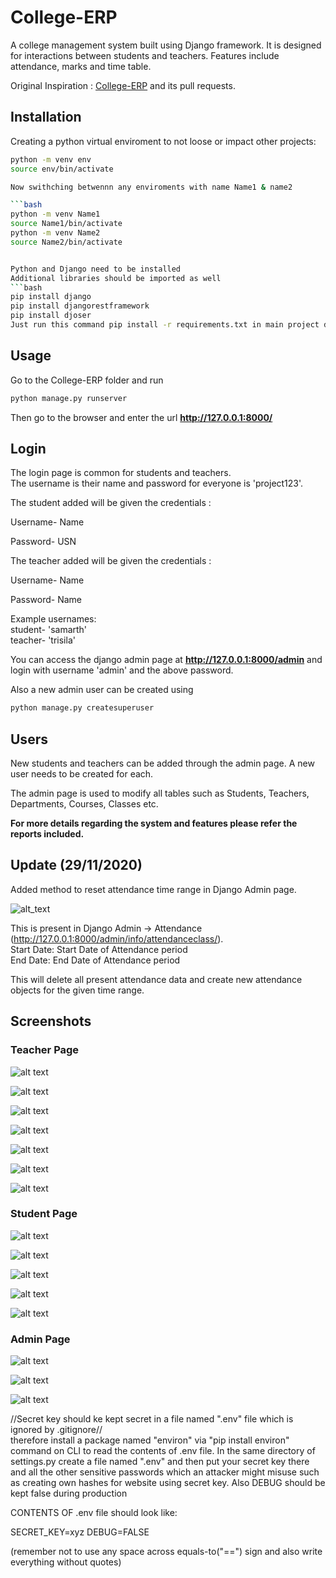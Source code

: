 # College-ERP

A college management system built using Django framework. It is designed for interactions between students and teachers. Features include attendance, marks and time table.

Original Inspiration : [College-ERP](https://github.com/samarth-p/College-ERP) and its pull requests.

## Installation

Creating a python virtual enviroment to not loose or impact other projects:

```bash
python -m venv env
source env/bin/activate

Now swithching betwennn any enviroments with name Name1 & name2

```bash
python -m venv Name1
source Name1/bin/activate
python -m venv Name2
source Name2/bin/activate


Python and Django need to be installed
Additional libraries should be imported as well
```bash
pip install django
pip install djangorestframework
pip install djoser
Just run this command pip install -r requirements.txt in main project directory
```

## Usage

Go to the College-ERP folder and run

```bash
python manage.py runserver
```

Then go to the browser and enter the url **<http://127.0.0.1:8000/>**

## Login

The login page is common for students and teachers.  
The username is their name and password for everyone is 'project123'.

The student added will be given the credentials :

Username- Name  

Password- USN

The teacher added will be given the credentials :

Username- Name

Password- Name

Example usernames:  
student- 'samarth'  
teacher- 'trisila'  

You can access the django admin page at **<http://127.0.0.1:8000/admin>** and login with username 'admin' and the above password.

Also a new admin user can be created using

```bash
python manage.py createsuperuser
```

## Users

New students and teachers can be added through the admin page. A new user needs to be created for each.

The admin page is used to modify all tables such as Students, Teachers, Departments, Courses, Classes etc.

**For more details regarding the system and features please refer the reports included.**

## Update (29/11/2020)

Added method to reset attendance time range in Django Admin page.

![alt_text](https://i.imgur.com/0xOWmUZ.png)

This is present in Django Admin -> Attendance (<http://127.0.0.1:8000/admin/info/attendanceclass/>).  
Start Date: Start Date of Attendance period  
End Date: End Date of Attendance period

This will delete all present attendance data and create new attendance objects for the given time range.

## Screenshots

### Teacher Page

![alt text](https://imgur.com/pMAoEbG.png)

![alt text](https://imgur.com/ZiQ3RRA.png)

![alt text](https://imgur.com/i025CJW.png)

![alt text](https://imgur.com/HQlLYmC.png)

![alt text](https://imgur.com/j6RyBmU.png)

![alt text](https://imgur.com/xIKEMvQ.png)

![alt text](https://imgur.com/4Rl7Fpv.png)

### Student Page

![alt text](https://imgur.com/isL9cjz.png)

![alt text](https://imgur.com/5pzl7m3.png)

![alt text](https://imgur.com/7zWhHZx.png)

![alt text](https://imgur.com/fu7gxk8.png)

![alt text](https://imgur.com/NZqU268.png)

### Admin Page

![alt text](https://imgur.com/sDvDc9N.png)

![alt text](https://imgur.com/tMKWx6f.png)

![alt text](https://imgur.com/PvCsNeB.png)

//Secret key should ke kept secret in a file named ".env" file which is ignored by .gitignore//  
therefore install a package named "environ" via "pip install environ" command on CLI to read
the contents of .env file.
In the same directory of settings.py create a file named ".env" and then put your secret key there
and all the other sensitive passwords which an attacker might misuse such as creating own hashes for website using
secret key.
Also DEBUG should be kept false during production

CONTENTS OF .env file should look like:

SECRET_KEY=xyz
DEBUG=FALSE

(remember not to use any space across equals-to("==") sign and also write everything without quotes)
